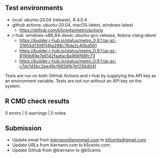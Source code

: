 ## Test environments

* local: ubuntu-20.04 (release), R 4.0.4
* github actions: ubuntu-20.04, macOS-latest, windows-latest 
  * <https://github.com/k5cents/metro/actions>
* r-hub: windows-x86_64-devel, ubuntu-gcc-release, fedora-clang-devel
  * <https://builder.r-hub.io/status/metro_0.9.1.tar.gz-31655d1309114fa298c76de2c40bd561>
  * <https://builder.r-hub.io/status/metro_0.9.1.tar.gz-8190b69e7e6142faafac8a996f68fc73>
  * <https://builder.r-hub.io/status/metro_0.9.1.tar.gz-c7dc145bc2ee49cf9656fb7ef256404f>

Tests are run on both GitHub Actions and r-hub by supplying the API key as an
environment variable. Tests are not run without an API key on the system.

## R CMD check results

0 errors | 0 warnings | 0 notes

## Submission

* Update email from kiernann@pronmail.com to k5cents@gmail.com
* Update URLs from kiernann.com to k5cents.com
* Update Github from @kiernann to @k5cents
